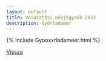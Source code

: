 ```yaml
---
layout: default
title: Választási névjegyzék 2022
description: Győrladamér
---
```


{% include Gyooxxrladameer.html %}

[Vissza](./)